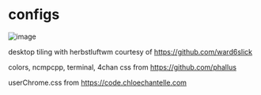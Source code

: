 # configs
![image](https://my.mixtape.moe/jonwmf.png)

desktop tiling with herbstluftwm courtesy of https://github.com/ward6slick

colors, ncmpcpp, terminal, 4chan css  from https://github.com/phallus

userChrome.css from https://code.chloechantelle.com


